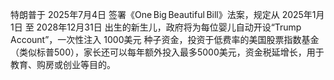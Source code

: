 特朗普于 2025年7月4日 签署《One Big Beautiful Bill》法案，规定从 2025年1月1日 至 2028年12月31日 出生的新生儿，政府将为每位婴儿自动开设“Trump Account”，一次性注入 1000美元 种子资金，投资于低费率的美国股票指数基金（类似标普500），家长还可以每年额外投入最多5000美元，资金税延增长，用于教育、购房或创业等目的。

